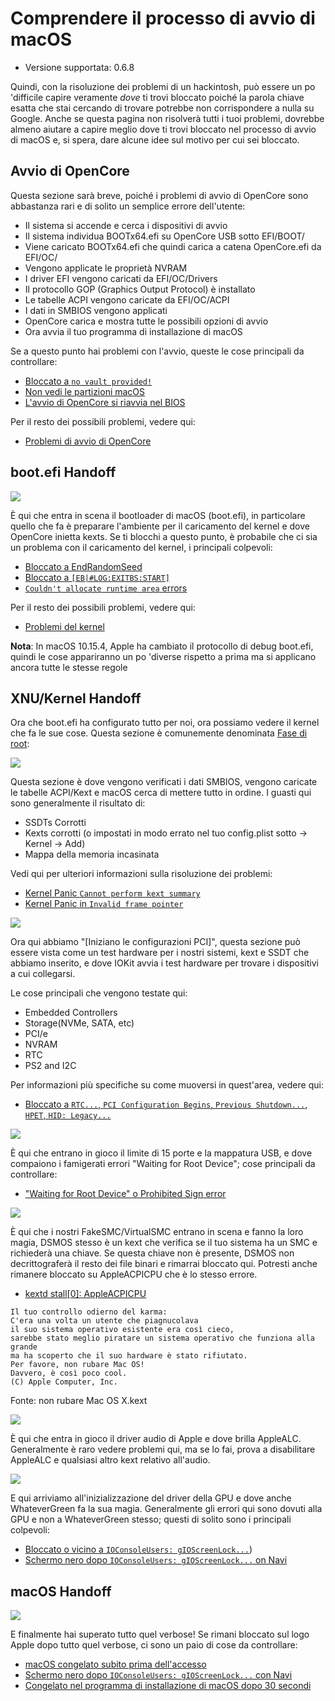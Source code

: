 # Comprendere il processo di avvio di macOS

* Versione supportata: 0.6.8

Quindi, con la risoluzione dei problemi di un hackintosh, può essere un po 'difficile capire veramente *dove* ti trovi bloccato poiché la parola chiave esatta che stai cercando di trovare potrebbe non corrispondere a nulla su Google. Anche se questa pagina non risolverà tutti i tuoi problemi, dovrebbe almeno aiutare a capire meglio dove ti trovi bloccato nel processo di avvio di macOS e, si spera, dare alcune idee sul motivo per cui sei bloccato.

## Avvio di OpenCore

Questa sezione sarà breve, poiché i problemi di avvio di OpenCore sono abbastanza rari e di solito un semplice errore dell'utente:

* Il sistema si accende e cerca i dispositivi di avvio
* Il sistema individua BOOTx64.efi su OpenCore USB sotto EFI/BOOT/
* Viene caricato BOOTx64.efi che quindi carica a catena OpenCore.efi da EFI/OC/
* Vengono applicate le proprietà NVRAM
* I driver EFI vengono caricati da EFI/OC/Drivers
* Il protocollo GOP (Graphics Output Protocol) è installato
* Le tabelle ACPI vengono caricate da EFI/OC/ACPI
* I dati in SMBIOS vengono applicati
* OpenCore carica e mostra tutte le possibili opzioni di avvio
* Ora avvia il tuo programma di installazione di macOS

Se a questo punto hai problemi con l'avvio, queste le cose principali da controllare:

* [Bloccato a `no vault provided!`](./extended/opencore-issues.md#bloccato-su-no-vault-provided!)
* [Non vedi le partizioni macOS](./extended/opencore-issues.md#non-riesco-a-vedere-le-partizioni-macos)
* [L'avvio di OpenCore si riavvia nel BIOS](./extended/opencore-issues.md#l'avvio-di-OpenCore-riavvia-nel-bios)

Per il resto dei possibili problemi, vedere qui:

* [Problemi di avvio di OpenCore](./extended/opencore-issues.md)

## boot.efi Handoff

![](../images/troubleshooting/boot-md/1-boot-efi.png)

È qui che entra in scena il bootloader di macOS (boot.efi), in particolare quello che fa è preparare l'ambiente per il caricamento del kernel e dove OpenCore inietta kexts. Se ti blocchi a questo punto, è probabile che ci sia un problema con il caricamento del kernel, i principali colpevoli:

* [Bloccato a EndRandomSeed](./extended/kernel-issues.md#bloccato-su-endrandomseed)
* [Bloccato a `[EB|#LOG:EXITBS:START]`](./extended/kernel-issues.md#bloccato-su-eb-log-exitbs-start)
* [`Couldn't allocate runtime area` errors](./extended/kernel-issues.md#errori-couldn-t-allocate-runtime-area)

Per il resto dei possibili problemi, vedere qui:

* [Problemi del kernel](./extended/kernel-issues.md)

**Nota**: In macOS 10.15.4, Apple ha cambiato il protocollo di debug boot.efi, quindi le cose appariranno un po 'diverse rispetto a prima ma si applicano ancora tutte le stesse regole

## XNU/Kernel Handoff

Ora che boot.efi ha configurato tutto per noi, ora possiamo vedere il kernel che fa le sue cose. Questa sezione è comunemente denominata [Fase di root](https://developer.apple.com/library/archive/documentation/Darwin/Conceptual/KernelProgramming/booting/booting.html):

![](../images/troubleshooting/boot-md/2-kernel-start.png)

Questa sezione è dove vengono verificati i dati SMBIOS, vengono caricate le tabelle ACPI/Kext e macOS cerca di mettere tutto in ordine. I guasti qui sono generalmente il risultato di:

* SSDTs Corrotti
* Kexts corrotti (o impostati in modo errato nel tuo config.plist sotto -> Kernel -> Add)
* Mappa della memoria incasinata

Vedi qui per ulteriori informazioni sulla risoluzione dei problemi:

* [Kernel Panic `Cannot perform kext summary`](./extended/kernel-issues.md#kernel-panic-cannot-perform-kext-summary)
* [Kernel Panic in `Invalid frame pointer`](./extended/kernel-issues.md#kernel-panic-on-invalid-frame-pointer)

![](../images/troubleshooting/boot-md/5-apfs-module.png)

Ora qui abbiamo "[Iniziano le configurazioni PCI]", questa sezione può essere vista come un test hardware per i nostri sistemi, kext e SSDT che abbiamo inserito, e dove IOKit avvia i test hardware per trovare i dispositivi a cui collegarsi.

Le cose principali che vengono testate qui:

* Embedded Controllers
* Storage(NVMe, SATA, etc)
* PCI/e
* NVRAM
* RTC
* PS2 and I2C

Per informazioni più specifiche su come muoversi in quest'area, vedere qui:

* [Bloccato a `RTC...`, `PCI Configuration Begins`, `Previous Shutdown...`, `HPET`, `HID: Legacy...`](./extended/kernel-issues.md#stuck-on-rtc-pci-configuration-begins-previous-shutdown-hpet-hid-legacy)

![](../images/troubleshooting/boot-md/6-USB-setup.png)

È qui che entrano in gioco il limite di 15 porte e la mappatura USB, e dove compaiono i famigerati errori "Waiting for Root Device"; cose principali da controllare:

* ["Waiting for Root Device" o Prohibited Sign error](./extended/kernel-issues.md#errore-waiting-for-root-device-or-prohibited-sign)

![](../images/troubleshooting/boot-md/8-dsmos-arrived.png)

È qui che i nostri FakeSMC/VirtualSMC entrano in scena e fanno la loro magia, DSMOS stesso è un kext che verifica se il tuo sistema ha un SMC e richiederà una chiave. Se questa chiave non è presente, DSMOS non decrittograferà il resto dei file binari e rimarrai bloccato qui. Potresti anche rimanere bloccato su AppleACPICPU che è lo stesso errore.

* [kextd stall[0]: AppleACPICPU](./extended/kernel-issues.md#kextd-stall-0-appleacpicpu)

```
Il tuo controllo odierno del karma:
C'era una volta un utente che piagnucolava
il suo sistema operativo esistente era così cieco,
sarebbe stato meglio piratare un sistema operativo che funziona alla grande
ma ha scoperto che il suo hardware è stato rifiutato.
Per favore, non rubare Mac OS!
Davvero, è così poco cool.
(C) Apple Computer, Inc.
```

Fonte: non rubare Mac OS X.kext

![](../images/troubleshooting/boot-md/9-audio.png)

È qui che entra in gioco il driver audio di Apple e dove brilla AppleALC. Generalmente è raro vedere problemi qui, ma se lo fai, prova a disabilitare AppleALC e qualsiasi altro kext relativo all'audio.

![](../images/troubleshooting/boot-md/10-GPU.png)

E qui arriviamo all'inizializzazione del driver della GPU e dove anche WhateverGreen fa la sua magia. Generalmente gli errori qui sono dovuti alla GPU e non a WhateverGreen stesso; questi di solito sono i principali colpevoli:

* [Bloccato o vicino a `IOConsoleUsers: gIOScreenLock...`](./extended/kernel-issues.md#bloccato-su-o-vicino-ioconsoleusers-gioscreenlock-giolockstate-3))
* [Schermo nero dopo `IOConsoleUsers: gIOScreenLock...` on Navi](./extended/kernel-issues.md#schermo-nero-dopo-ioconsoleusers-gioscreenlock-su-navi)

## macOS Handoff

![](../images/troubleshooting/boot-md/11-boot.png)

E finalmente hai superato tutto quel verbose! Se rimani bloccato sul logo Apple dopo tutto quel verbose, ci sono un paio di cose da controllare:

* [macOS congelato subito prima dell'accesso](./extended/kernel-issues.md#macOS-bloccato-subito-prima-dell-accesso)
* [Schermo nero dopo `IOConsoleUsers: gIOScreenLock...` con Navi](./extended/kernel-issues.md#schermo-nero-dopo-ioconsoleusers-gioscreenlock-su-navi)
* [Congelato nel programma di installazione di macOS dopo 30 secondi](./extended/userspace-issues.md#programma-di-installazione-di-macOS-congelato-dopo-30-secondi)
